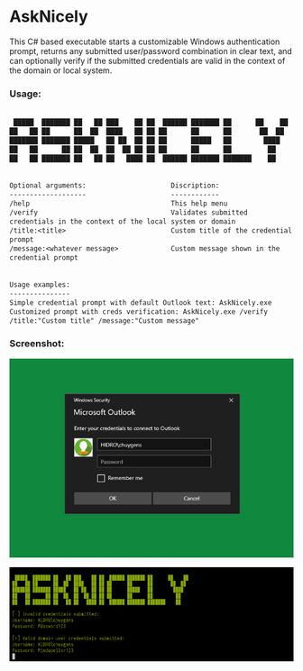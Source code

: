 # AskNicely
This C# based executable starts a customizable Windows authentication prompt, returns any submitted user/password combination in clear text, and can optionally verify if the submitted credentials are valid in the context of the domain or local system. 


### Usage:
```

 █████  ███████ ██   ██ ███    ██ ██  ██████ ███████ ██      ██    ██
██   ██ ██      ██  ██  ████   ██ ██ ██      ██      ██       ██  ██
███████ ███████ █████   ██ ██  ██ ██ ██      █████   ██        ████
██   ██      ██ ██  ██  ██  ██ ██ ██ ██      ██      ██         ██
██   ██ ███████ ██   ██ ██   ████ ██  ██████ ███████ ███████    ██


Optional arguments:                     Discription:
-------------------                     ------------
/help                                   This help menu
/verify                                 Validates submitted credentials in the context of the local system or domain
/title:<title>                          Custom title of the credential prompt
/message:<whatever message>             Custom message shown in the credential prompt


Usage examples:
---------------
Simple credential prompt with default Outlook text: AskNicely.exe
Customized prompt with creds verification: AskNicely.exe /verify /title:"Custom title" /message:"Custom message"
```


### Screenshot:
![Screenshot](https://github.com/pietermiske/AskNicely/blob/main/Screenshots/AskNicely_prompt.png?raw=true)

![Screenshot](https://github.com/pietermiske/AskNicely/blob/main/Screenshots/AskNicely_returned_creds.png?raw=true)
